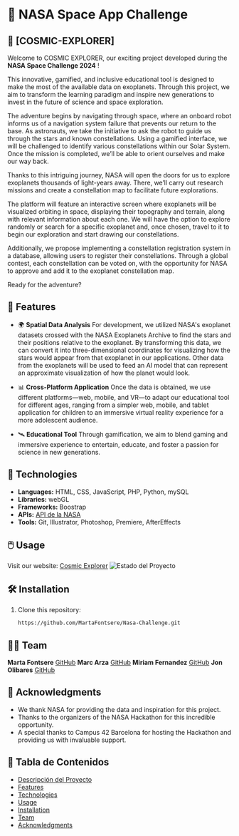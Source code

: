 # 🚀 NASA Space App Challenge

## 🌌 [COSMIC-EXPLORER] 

Welcome to COSMIC EXPLORER, our exciting project developed during the **NASA Space Challenge 2024** !

This innovative, gamified, and inclusive educational tool is designed to make the most of the available data on exoplanets. Through this project, we aim to transform the learning paradigm and inspire new generations to invest in the future of science and space exploration.

The adventure begins by navigating through space, where an onboard robot informs us of a navigation system failure that prevents our return to the base. As astronauts, we take the initiative to ask the robot to guide us through the stars and known constellations. Using a gamified interface, we will be challenged to identify various constellations within our Solar System. Once the mission is completed, we’ll be able to orient ourselves and make our way back.

Thanks to this intriguing journey, NASA will open the doors for us to explore exoplanets thousands of light-years away. There, we’ll carry out research missions and create a constellation map to facilitate future explorations.

The platform will feature an interactive screen where exoplanets will be visualized orbiting in space, displaying their topography and terrain, along with relevant information about each one. We will have the option to explore randomly or search for a specific exoplanet and, once chosen, travel to it to begin our exploration and start drawing our constellations.

Additionally, we propose implementing a constellation registration system in a database, allowing users to register their constellations. Through a global contest, each constellation can be voted on, with the opportunity for NASA to approve and add it to the exoplanet constellation map.

Ready for the adventure?


## 🌟 Features

- 🌍 **Spatial Data Analysis**
For development, we utilized NASA's exoplanet datasets crossed with the NASA Exoplanets Archive to find the stars and their positions relative to the exoplanet. By transforming this data, we can convert it into three-dimensional coordinates for visualizing how the stars would appear from that exoplanet in our applications. Other data from the exoplanets will be used to feed an AI model that can represent an approximate visualization of how the planet would look.

- 📊 **Cross-Platform Application**
Once the data is obtained, we use different platforms—web, mobile, and VR—to adapt our educational tool for different ages, ranging from a simpler web, mobile, and tablet application for children to an immersive virtual reality experience for a more adolescent audience.

- 🛰️ **Educational Tool** 
Through gamification, we aim to blend gaming and immersive experience to entertain, educate, and foster a passion for science in new generations.

## 🚀 Technologies

- **Languages:** HTML, CSS, JavaScript, PHP, Python, mySQL
- **Libraries:** webGL
- **Frameworks:** Boostrap
- **APIs:** [API de la NASA](https://api.nasa.gov/)
- **Tools:** Git, Illustrator, Photoshop, Premiere, AfterEffects


## 🖱️ Usage
Visit our website: [Cosmic Explorer](https://cosmic-explorer.org/)
![Estado del Proyecto](https://img.shields.io/badge/estado-en%20desarrollo-orange)


## 🛠️ Installation
1. Clone this repository:
   ```bash
   https://github.com/MartaFontsere/Nasa-Challenge.git


## 👫👫 Team
**Marta Fontsere** [GitHub](https://github.com/MartaFontsere)
**Marc Arza** [GitHub](https://github.com/codemarc42)
**Miriam Fernandez** [GitHub](https://github.com/MiriamFernandezPerez)
**Jon Olibares** [GitHub](https://github.com/joolibar)


## 🙌 Acknowledgments

- We thank NASA for providing the data and inspiration for this project.
- Thanks to the organizers of the NASA Hackathon for this incredible opportunity.
- A special thanks to Campus 42 Barcelona for hosting the Hackathon and providing us with invaluable support.


## 📂 Tabla de Contenidos

- [Descripción del Proyecto](#🚀-proyecto-nasa-hackathon)
- [Features](#🌟-features)
- [Technologies](#🚀-technologies)
- [Usage](#🖱️-usage)
- [Installation](#🛠️-installation)
- [Team](#👫👫-team)
- [Acknowledgments](#🙌-acknowledgments)

